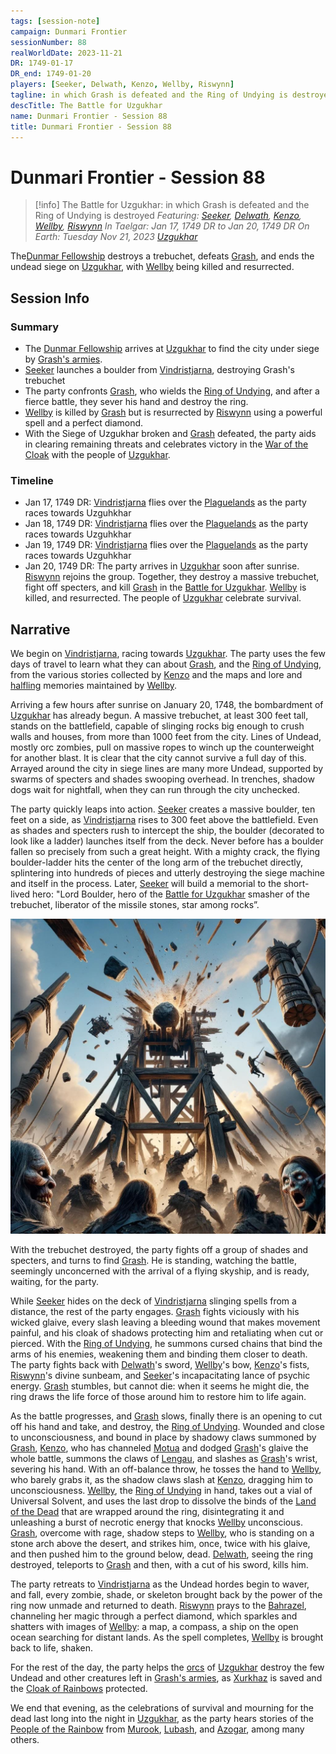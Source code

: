 ```yaml
---
tags: [session-note]
campaign: Dunmari Frontier
sessionNumber: 88
realWorldDate: 2023-11-21
DR: 1749-01-17
DR_end: 1749-01-20
players: [Seeker, Delwath, Kenzo, Wellby, Riswynn]
tagline: in which Grash is defeated and the Ring of Undying is destroyed
descTitle: The Battle for Uzgukhar
name: Dunmari Frontier - Session 88
title: Dunmari Frontier - Session 88
---
```

# Dunmari Frontier - Session 88

>[!info] The Battle for Uzgukhar: in which Grash is defeated and the Ring of Undying is destroyed
> *Featuring: [Seeker](<../../../people/pcs/dunmar-fellowship/seeker.md>), [Delwath](<../../../people/pcs/dunmar-fellowship/delwath.md>), [Kenzo](<../../../people/pcs/dunmar-fellowship/kenzo.md>), [Wellby](<../../../people/pcs/dunmar-fellowship/wellby.md>), [Riswynn](<../../../people/pcs/dunmar-fellowship/riswynn.md>)*
> *In Taelgar: Jan 17, 1749 DR to Jan 20, 1749 DR*
> *On Earth: Tuesday Nov 21, 2023*
> *[Uzgukhar](<../../../gazetteer/upper-istaros/xurkhaz/uzgukhar.md>)*

The[Dunmar Fellowship](<../../../people/pcs/dunmar-fellowship/dunmar-fellowship.md>) destroys a trebuchet, defeats [Grash](<../../../people/other-nonhumans/grash.md>), and ends the undead siege on [Uzgukhar](<../../../gazetteer/upper-istaros/xurkhaz/uzgukhar.md>), with [Wellby](<../../../people/pcs/dunmar-fellowship/wellby.md>) being killed and resurrected.

## Session Info
### Summary
- The [Dunmar Fellowship](<../../../people/pcs/dunmar-fellowship/dunmar-fellowship.md>) arrives at [Uzgukhar](<../../../gazetteer/upper-istaros/xurkhaz/uzgukhar.md>) to find the city under siege by [Grash's armies](<../../../groups/orc-hordes/grash-s-horde.md>).
- [Seeker](<../../../people/pcs/dunmar-fellowship/seeker.md>) launches a boulder from [Vindristjarna](<../../../things/ships/vindristjarna.md>), destroying Grash's trebuchet
- The party confronts [Grash](<../../../people/other-nonhumans/grash.md>), who wields the [Ring of Undying](<../../../things/artifacts-of-power/ring-of-undying.md>), and after a fierce battle, they sever his hand and destroy the ring.
- [Wellby](<../../../people/pcs/dunmar-fellowship/wellby.md>) is killed by [Grash](<../../../people/other-nonhumans/grash.md>) but is resurrected by [Riswynn](<../../../people/pcs/dunmar-fellowship/riswynn.md>) using a powerful spell and a perfect diamond.
- With the Siege of Uzgukhar broken and [Grash](<../../../people/other-nonhumans/grash.md>) defeated, the party aids in clearing remaining threats and celebrates victory in the [War of the Cloak](<../../../events/1700s/war-of-the-cloak.md>) with the people of [Uzgukhar](<../../../gazetteer/upper-istaros/xurkhaz/uzgukhar.md>).
### Timeline
- Jan 17, 1749 DR: [Vindristjarna](<../../../things/ships/vindristjarna.md>) flies over the [Plaguelands](<../../../gazetteer/upper-istaros/plaguelands.md>) as the party races towards Uzguhkhar
- Jan 18, 1749 DR: [Vindristjarna](<../../../things/ships/vindristjarna.md>) flies over the [Plaguelands](<../../../gazetteer/upper-istaros/plaguelands.md>) as the party races towards Uzguhkhar
- Jan 19, 1749 DR: [Vindristjarna](<../../../things/ships/vindristjarna.md>) flies over the [Plaguelands](<../../../gazetteer/upper-istaros/plaguelands.md>) as the party races towards Uzguhkhar
- Jan 20, 1749 DR: The party arrives in [Uzgukhar](<../../../gazetteer/upper-istaros/xurkhaz/uzgukhar.md>) soon after sunrise. [Riswynn](<../../../people/pcs/dunmar-fellowship/riswynn.md>) rejoins the group. Together, they destroy a massive trebuchet, fight off specters, and kill [Grash](<../../../people/other-nonhumans/grash.md>) in the [Battle for Uzgukhar](<../../../events/1700s/1749/battle-for-uzgukhar.md>). [Wellby](<../../../people/pcs/dunmar-fellowship/wellby.md>) is killed, and resurrected. The people of [Uzgukhar](<../../../gazetteer/upper-istaros/xurkhaz/uzgukhar.md>) celebrate survival. 
## Narrative
We begin on [Vindristjarna](<../../../things/ships/vindristjarna.md>), racing towards [Uzgukhar](<../../../gazetteer/upper-istaros/xurkhaz/uzgukhar.md>). The party uses the few days of travel to learn what they can about [Grash](<../../../people/other-nonhumans/grash.md>), and the [Ring of Undying](<../../../things/artifacts-of-power/ring-of-undying.md>), from the various stories collected by [Kenzo](<../../../people/pcs/dunmar-fellowship/kenzo.md>) and the maps and lore and [halfling](<../../../species/halflings.md>) memories maintained by [Wellby](<../../../people/pcs/dunmar-fellowship/wellby.md>). 

Arriving a few hours after sunrise on January 20, 1748, the bombardment of [Uzgukhar](<../../../gazetteer/upper-istaros/xurkhaz/uzgukhar.md>) has already begun. A massive trebuchet, at least 300 feet tall, stands on the battlefield, capable of slinging rocks big enough to crush walls and houses, from more than 1000 feet from the city. Lines of Undead, mostly orc zombies, pull on massive ropes to winch up the counterweight for another blast. It is clear that the city cannot survive a full day of this. Arrayed around the city in siege lines are many more Undead, supported by swarms of specters and shades swooping overhead. In trenches, shadow dogs wait for nightfall, when they can run through the city unchecked. 

The party quickly leaps into action. [Seeker](<../../../people/pcs/dunmar-fellowship/seeker.md>) creates a massive boulder, ten feet on a side, as [Vindristjarna](<../../../things/ships/vindristjarna.md>) rises to 300 feet above the battlefield. Even as shades and specters rush to intercept the ship, the boulder (decorated to look like a ladder) launches itself from the deck. Never before has a boulder fallen so precisely from such a great height. With a mighty crack, the flying boulder-ladder hits the center of the long arm of the trebuchet directly, splintering into hundreds of pieces and utterly destroying the siege machine and itself in the process. Later, [Seeker](<../../../people/pcs/dunmar-fellowship/seeker.md>) will build a memorial to the short-lived hero: "Lord Boulder, hero of the [Battle for Uzgukhar](<../../../events/1700s/1749/battle-for-uzgukhar.md>) smasher of the trebuchet, liberator of the missile stones, star among rocks”. 

![Battle for Uzgukhar](../../../assets/battle-for-uzgukhar.jpeg)

With the trebuchet destroyed, the party fights off a group of shades and specters, and turns to find [Grash](<../../../people/other-nonhumans/grash.md>). He is standing, watching the battle, seemingly unconcerned with the arrival of a flying skyship, and is ready, waiting, for the party.

While [Seeker](<../../../people/pcs/dunmar-fellowship/seeker.md>) hides on the deck of [Vindristjarna](<../../../things/ships/vindristjarna.md>) slinging spells from a distance, the rest of the party engages. [Grash](<../../../people/other-nonhumans/grash.md>) fights viciously with his wicked glaive, every slash leaving a bleeding wound that makes movement painful, and his cloak of shadows protecting him and retaliating when cut or pierced. With the [Ring of Undying](<../../../things/artifacts-of-power/ring-of-undying.md>), he summons cursed chains that bind the arms of his enemies, weakening them and binding them closer to death. The party fights back with [Delwath](<../../../people/pcs/dunmar-fellowship/delwath.md>)'s sword, [Wellby](<../../../people/pcs/dunmar-fellowship/wellby.md>)'s bow, [Kenzo](<../../../people/pcs/dunmar-fellowship/kenzo.md>)'s fists, [Riswynn](<../../../people/pcs/dunmar-fellowship/riswynn.md>)'s divine sunbeam, and [Seeker](<../../../people/pcs/dunmar-fellowship/seeker.md>)'s incapacitating lance of psychic energy. [Grash](<../../../people/other-nonhumans/grash.md>) stumbles, but cannot die: when it seems he might die, the ring draws the life force of those around him to restore him to life again. 

As the battle progresses, and [Grash](<../../../people/other-nonhumans/grash.md>) slows, finally there is an opening to cut off his hand and take, and destroy, the [Ring of Undying](<../../../things/artifacts-of-power/ring-of-undying.md>). Wounded and close to unconsciousness, and bound in place by shadowy claws summoned by [Grash](<../../../people/other-nonhumans/grash.md>), [Kenzo](<../../../people/pcs/dunmar-fellowship/kenzo.md>), who has channeled [Motua](<../../../people/extraplanar-powers/motua.md>) and dodged [Grash](<../../../people/other-nonhumans/grash.md>)'s glaive the whole battle, summons the claws of [Lengau](<../../../people/other-nonhumans/lengau.md>), and slashes as [Grash](<../../../people/other-nonhumans/grash.md>)'s wrist, severing his hand. With an off-balance throw, he tosses the hand to [Wellby](<../../../people/pcs/dunmar-fellowship/wellby.md>), who barely grabs it, as the shadow claws slash at [Kenzo](<../../../people/pcs/dunmar-fellowship/kenzo.md>), dragging him to unconsciousness. [Wellby](<../../../people/pcs/dunmar-fellowship/wellby.md>), the [Ring of Undying](<../../../things/artifacts-of-power/ring-of-undying.md>) in hand, takes out a vial of Universal Solvent, and uses the last drop to dissolve the binds of the [Land of the Dead](<../../../cosmology/land-of-the-dead.md>) that are wrapped around the ring, disintegrating it and unleashing a burst of necrotic energy that knocks [Wellby](<../../../people/pcs/dunmar-fellowship/wellby.md>) unconscious. [Grash](<../../../people/other-nonhumans/grash.md>), overcome with rage, shadow steps to [Wellby](<../../../people/pcs/dunmar-fellowship/wellby.md>), who is standing on a stone arch above the desert, and strikes him, once, twice with his glaive, and then pushed him to the ground below, dead. [Delwath](<../../../people/pcs/dunmar-fellowship/delwath.md>), seeing the ring destroyed, teleports to [Grash](<../../../people/other-nonhumans/grash.md>) and then, with a cut of his sword, kills him. 

The party retreats to [Vindristjarna](<../../../things/ships/vindristjarna.md>) as the Undead hordes begin to waver, and fall, every zombie, shade, or skeleton brought back by the power of the ring now unmade and returned to death. [Riswynn](<../../../people/pcs/dunmar-fellowship/riswynn.md>) prays to the [Bahrazel](<../../../gods-and-religions/gods/embodied-gods/bahrazel/bahrazel.md>), channeling her magic through a perfect diamond, which sparkles and shatters with images of [Wellby](<../../../people/pcs/dunmar-fellowship/wellby.md>): a map, a compass, a ship on the open ocean searching for distant lands. As the spell completes, [Wellby](<../../../people/pcs/dunmar-fellowship/wellby.md>) is brought back to life, shaken. 

For the rest of the day, the party helps the [orcs](<../../../groups/orc-hordes/people-of-the-rainbow.md>) of [Uzgukhar](<../../../gazetteer/upper-istaros/xurkhaz/uzgukhar.md>) destroy the few Undead and other creatures left in [Grash's armies](<../../../groups/orc-hordes/grash-s-horde.md>), as [Xurkhaz](<../../../gazetteer/upper-istaros/xurkhaz/xurkhaz.md>) is saved and the [Cloak of Rainbows](<../../../things/artifacts-of-power/cloak-of-rainbows.md>) protected. 

We end that evening, as the celebrations of survival and mourning for the dead last long into the night in [Uzgukhar](<../../../gazetteer/upper-istaros/xurkhaz/uzgukhar.md>), as the party hears stories of the [People of the Rainbow](<../../../groups/orc-hordes/people-of-the-rainbow.md>) from [Murook](<../../../people/orcs/murook.md>), [Lubash](<../../../people/orcs/lubash.md>), and [Azogar](<../../../people/orcs/azogar.md>), among many others. 
